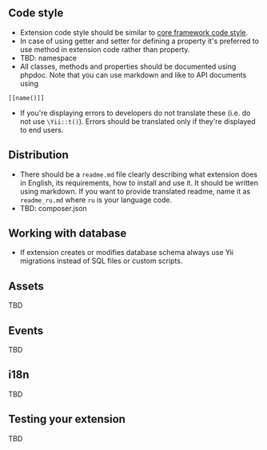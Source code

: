 Code style
----------

- Extension code style should be similar to [core framework code style](https://github.com/yiisoft/yii2/wiki/Core-framework-code-style).
- In case of using getter and setter for defining a property it's preferred to use method in extension code rather than property.
- TBD: namespace
- All classes, methods and properties should be documented using phpdoc. Note that you can use markdown and like to API documents using 

```
[[name()]]
```

- If you're displaying errors to developers do not translate these (i.e. do not use `\Yii::t()`). Errors should be translated only if they're displayed to end users.

Distribution
------------

- There should be a `readme.md` file clearly describing what extension does in English, its requirements, how to install and use it. It should be written using markdown. If you want to provide translated readme, name it as `readme_ru.md` where `ru` is your language code.
- TBD: composer.json

Working with database
---------------------

- If extension creates or modifies database schema always use Yii migrations instead of SQL files or custom scripts.

Assets
------

TBD

Events
------

TBD

i18n
----

TBD

Testing your extension
----------------------

TBD
